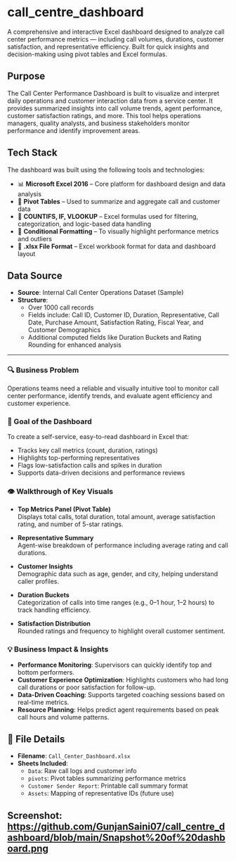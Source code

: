 # call_centre_dashboard
A comprehensive and interactive Excel dashboard designed to analyze call center performance metrics — including call volumes, durations, customer satisfaction, and representative efficiency. Built for quick insights and decision-making using pivot tables and Excel formulas.


## Purpose

The Call Center Performance Dashboard is built to visualize and interpret daily operations and customer interaction data from a service center. It provides summarized insights into call volume trends, agent performance, customer satisfaction ratings, and more. This tool helps operations managers, quality analysts, and business stakeholders monitor performance and identify improvement areas.


## Tech Stack

The dashboard was built using the following tools and technologies:

- 📊 **Microsoft Excel 2016** – Core platform for dashboard design and data analysis
- 🧮 **Pivot Tables** – Used to summarize and aggregate call and customer data
- 📎 **COUNTIFS, IF, VLOOKUP** – Excel formulas used for filtering, categorization, and logic-based data handling
- 🎨 **Conditional Formatting** – To visually highlight performance metrics and outliers
- 📄 **.xlsx File Format** – Excel workbook format for data and dashboard layout

## Data Source

- **Source**: Internal Call Center Operations Dataset (Sample)
- **Structure**: 
  - Over 1000 call records
  - Fields include: Call ID, Customer ID, Duration, Representative, Call Date, Purchase Amount, Satisfaction Rating, Fiscal Year, and Customer Demographics
  - Additional computed fields like Duration Buckets and Rating Rounding for enhanced analysis

---

### 🔍 Business Problem
Operations teams need a reliable and visually intuitive tool to monitor call center performance, identify trends, and evaluate agent efficiency and customer experience.

### 🎯 Goal of the Dashboard
To create a self-service, easy-to-read dashboard in Excel that:
- Tracks key call metrics (count, duration, ratings)
- Highlights top-performing representatives
- Flags low-satisfaction calls and spikes in duration
- Supports data-driven decisions and performance reviews

### 👁️ Walkthrough of Key Visuals

- **Top Metrics Panel (Pivot Table)**  
  Displays total calls, total duration, total amount, average satisfaction rating, and number of 5-star ratings.

- **Representative Summary**  
  Agent-wise breakdown of performance including average rating and call durations.

- **Customer Insights**  
  Demographic data such as age, gender, and city, helping understand caller profiles.

- **Duration Buckets**  
  Categorization of calls into time ranges (e.g., 0–1 hour, 1–2 hours) to track handling efficiency.

- **Satisfaction Distribution**  
  Rounded ratings and frequency to highlight overall customer sentiment.

### 💡 Business Impact & Insights

- **Performance Monitoring**: Supervisors can quickly identify top and bottom performers.
- **Customer Experience Optimization**: Highlights customers who had long call durations or poor satisfaction for follow-up.
- **Data-Driven Coaching**: Supports targeted coaching sessions based on real-time metrics.
- **Resource Planning**: Helps predict agent requirements based on peak call hours and volume patterns.


## 📁 File Details

- **Filename**: `Call_Center_Dashboard.xlsx`
- **Sheets Included**:
  - `Data`: Raw call logs and customer info
  - `pivots`: Pivot tables summarizing performance metrics
  - `Customer Sender Report`: Printable call summary format
  - `Assets`: Mapping of representative IDs (future use)
 
## Screenshot: https://github.com/GunjanSaini07/call_centre_dashboard/blob/main/Snapshot%20of%20dashboard.png


